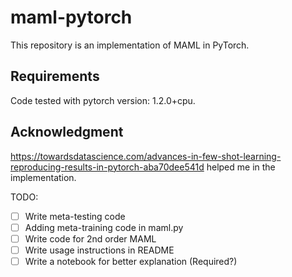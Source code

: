 # maml-pytorch

This repository is an implementation of MAML in PyTorch.


## Requirements

Code tested with pytorch version: 1.2.0+cpu.

## Acknowledgment

https://towardsdatascience.com/advances-in-few-shot-learning-reproducing-results-in-pytorch-aba70dee541d helped me in the implementation.


TODO:
- [ ] Write meta-testing code
- [ ] Adding meta-training code in maml.py
- [ ] Write code for 2nd order MAML
- [ ] Write usage instructions in README
- [ ] Write a notebook for better explanation (Required?)

